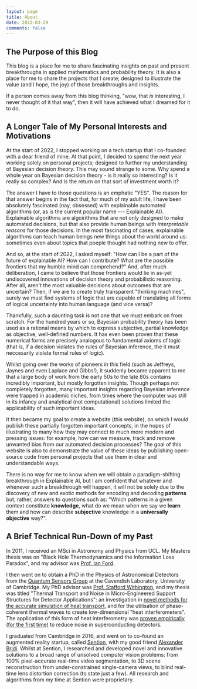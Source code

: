 ```yaml
---
layout: page
title: About
date: 2022-03-29
comments: false
---
```


## The Purpose of this Blog

This blog is a place for me to share fascinating insights on past and present breakthroughs in applied mathematics and probability theory. It is also a place for me to share the projects that I create; designed to illustrate the value (and I hope, the joy) of those breakthroughs and insights.

If a person comes away from this blog thinking, "wow, that *is* interesting, I never thought of it that way", then it will have achieved what I dreamed for it to do.

## A Longer Tale of My Personal Interests and Motivations

At the start of 2022, I stopped working on a tech startup that I co-founded with a dear friend of mine. At that point, I decided to spend the next year working solely on personal projects; designed to further my understanding of Bayesian decision theory. This may sound strange to some. Why spend a whole year on Bayesian decision theory - is it really so interesting? Is it really so complex? And is the return on that sort of investment worth it? 

The answer I have to those questions is an emphatic "YES". The reason for that answer begins in the fact that, for much of my adult life, I have been absolutely fascinated (nay, obsessed) with explainable automated algorithms (or, as is the current popular name --- Explainable AI). Explainable algorithms are algoirithms that are not only designed to make automated decisions, but that also provide human beings with *interpretable reasons* for those decisions. In the most fascinating of cases, explainable algorithms can teach human beings new things about the world around us: sometimes even about topics that poeple thought had nothing new to offer.

And so, at the start of 2022, I asked myself: "How can I be a part of the future of explainable AI? How can I contribute? What are the possible frontiers that my humble mind can comprehend?" And, after much deliberation, I came to believe that those frontiers would lie in as-yet undiscovered innovations of decision theory and probabilistic reasoning. After all, aren't the most valuable decisions about outcomes that are uncertain? Then, if we are to create truly transparent "thinking machines", surely we must find systems of logic that are capable of translating all forms of logical uncertainty into human language (and vice versa)?

Thankfully, such a daunting task is not one that we must embark on from scratch. For the hundred years or so, Bayesian probability theory has been used as a rational means by which to express subjective, partial knowledge as objective, well-defined numbers. It has even been proven that these numerical forms are precisely analogous to fundamental axioms of logic (that is, if a decision violates the rules of Bayesian inference, the it must neccesarily violate formal rules of logic).

Whilst going over the works of pioneers in this field (such as Jeffreys, Jaynes and even Laplace and Gibbs!), it suddenly became apparent to me that a large body of work from the early 50s to the late 80s contains incredibly important, but mostly forgotten insights. Though perhaps not completely forgotten, many important insights regarding Bayesian inference were trapped in academic niches, from times where the computer was still in its infancy and analytical (not computational) solutions limited the applicability of such important ideas.

It then became my goal to create a website (this website), on which I would publish these partially forgotten important concepts, in the hopes of illustrating to many how they may connect to much more modern and pressing issues: for example, how can we measure, track and remove unwanted bias from our automated decision processes? The goal of this website is also to demonstrate the value of these ideas by publishing open-source code from personal projects that use them in clear and understandable ways.

There is no way for me to know when we will obtain a paradigm-shifting breakthrough in Explainable AI, but I am confident that whatever and whenever such a breakthrough will happen, it will not be solely due to the discovery of new and exotic methods for encoding and decoding **patterns** but, rather, answers to questions such as: "Which patterns in a given context constitute **knowledge**, what do we mean when we say we **learn** them and how can describe **subjective** knowledge in a **universally objective** way?".


## A Brief Technical Run-Down of my Past

In 2011, I received an MSci in Astronomy and Physics from UCL. My Masters thesis was on "Black Hole Thermodynamics and the Information Loss Paradox", and my advisor was [Prof. Ian Ford](https://www.ucl.ac.uk/physics-astronomy/people/professor-ian-ford).

I then went on to obtain a PhD in the Physics of Astronomical Detectors from the [Quantum Sensors Group](https://www.phy.cam.ac.uk/research/research-groups/qs) at the Cavendish Laboratory, University of Cambridge. My PhD advisor was [Prof. Stafford Withington](https://www.phy.cam.ac.uk/directory/withingtons), and my thesis was  titled "Thermal Transport and Noise in Micro-Engineered Support Structures for Detector Applications": an investigation in [novel methods for the accurate simulation of heat transport](https://aip.scitation.org/doi/10.1063/1.4893019), and for the utilisation of phase-coherent thermal waves to create low-dimensional "heat interferometers". The application of this form of heat interferometry was [proven empirically (for the first time)](https://aip.scitation.org/doi/10.1063/1.5041348) to reduce noise in superconducting detectors.

I graduated from Cambridge in 2016, and went on to co-found an augmented reality startup, called [Sention](https://www.linkedin.com/company/21145650/admin/), with my good friend [Alexander Bridi](https://www.linkedin.com/in/zanbridi/). Whilst at Sention, I researched and developed novel and innovative solutions to a broad range of unsolved computer vision problems: from 100% pixel-accurate real-time video segmentation, to 3D scene reconstruction from under-constrained single-camera views, to blind real-time lens distortion correction (to state just a few). All research and algorithms from my time at Sention were proprietary.

